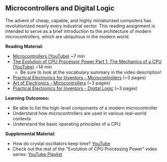 <link rel="stylesheet" type="text/css" href="../../assets/css/styles.css">

## Microcontrollers and Digital Logic

The advent of cheap, capable, and highly miniaturized computers has revolutionized nearly every industrial sector. This reading assignment is intended to serve as a brief introduction to the architecture of modern microcontrollers, which are ubiquitous in the modern world. 

**Reading Material:**
- [Microcontrollers (YouTube)](https://www.youtube.com/watch?v=jKT4H0bstH8) ~7 min
- [The Evolution of CPU Processor Power Part 1: The Mechanics of a CPU (YouTube)](https://www.youtube.com/watch?v=sK-49uz3lGg) ~14 min
  - Be sure to look at the vocabulary summary in the video description!
- [Practical Electronics for Inventors - Microcontrollers](assets/PracticalElectronics_Microcontrollers.pdf) (~3 pages)
- [Art of Electronics - Micocontrollers](assets/ArtOfElectronics_Microcontrollers.pdf) (~3 pages)
- [Practical Electronics for Inventors - Digital Logic](assets/PracticalElectronics_Digital.pdf) (~3 pages)


**Learning Outcomes:**
- Be able to list the high-level components of a modern microcontroller
- Understand how microcontrollers are used in various real-world contexts
- Understand the basic operating principles of a CPU

**Supplemental Material:**
- How do crystal oscillators keep time? [YouTube](https://www.youtube.com/watch?v=fPKdDCiJDok)
- Check out the rest of the "Evolution of CPU Processing Power" video series: [YouTube Playlist](https://www.youtube.com/playlist?list=PLC7a8fNahjQ8IkiD5f7blIYrro9oeIfJU)


